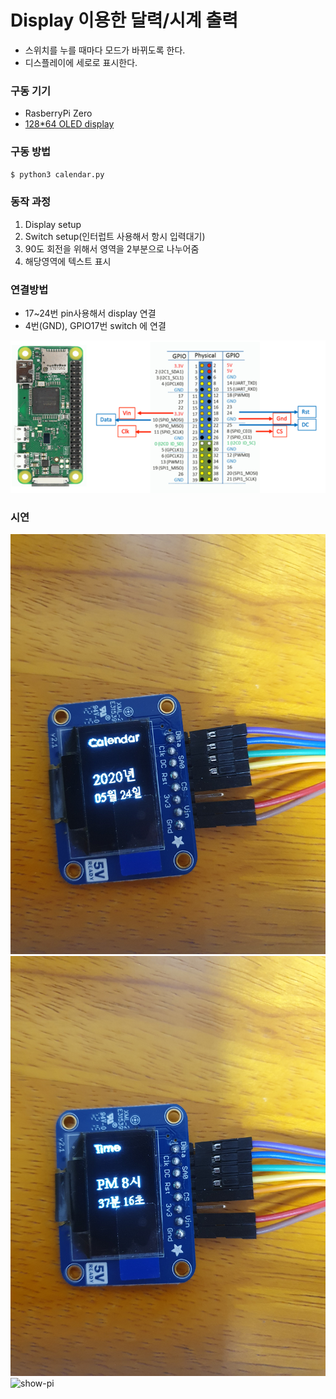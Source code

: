 # Display 이용한 달력/시계 출력
- 스위치를 누를 때마다 모드가 바뀌도록 한다.
- 디스플레이에 세로로 표시한다.
### 구동 기기
- RasberryPi Zero
- [128*64 OLED display](adafru.it/326)

### 구동 방법
```sh
$ python3 calendar.py
```

### 동작 과정
1. Display setup
2. Switch setup(인터럽트 사용해서 항시 입력대기)
3. 90도 회전을 위해서 영역을 2부분으로 나누어줌
4. 해당영역에 텍스트 표시

### 연결방법
- 17~24번 pin사용해서 display 연결
- 4번(GND), GPIO17번 switch 에 연결

![display-pi](./pi_image.png)
 
### 시연 
![show-calendar-pi](./calendar.jpeg)
![show-time-pi](./time.jpeg)
![show-pi](./pi_show.gif)